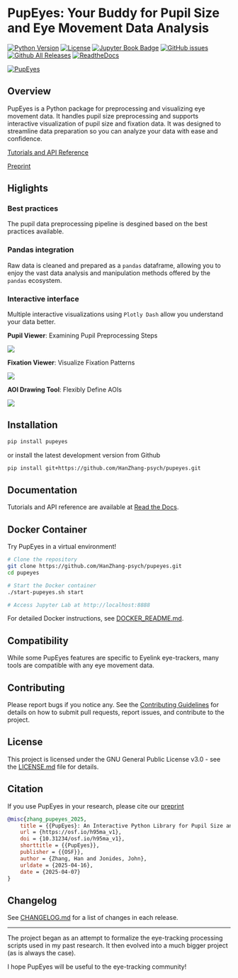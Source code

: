 # PupEyes: Your Buddy for Pupil Size and Eye Movement Data Analysis

[![Python Version](https://img.shields.io/badge/python-3.12-blue.svg)](https://python.org)
[![License](https://img.shields.io/badge/License-GPL%20v3-blue.svg)](LICENSE.md)
[![Jupyter Book Badge](https://jupyterbook.org/badge.svg)](https://pupeyes.readthedocs.io/en/latest/index.html)
[![GitHub issues](https://img.shields.io/github/issues/HanZhang-psych/pupeyes)](https://github.com/HanZhang-psych/pupeyes/issues)
[![Github All Releases](https://img.shields.io/github/downloads/HanZhang-psych/pupeyes/total.svg)]()
[![ReadtheDocs](https://readthedocs.org/projects/pupeyes/badge/?version=latest)](https://pupeyes.readthedocs.io/en/latest/index.html)

[![PupEyes](https://raw.githubusercontent.com/HanZhang-psych/pupeyes/refs/heads/main/banner.jpg)](https://pupeyes.readthedocs.io/)

## Overview

PupEyes is a Python package for preprocessing and visualizing eye movement data. It handles pupil size preprocessing and supports interactive visualization of pupil size and fixation data. It was designed to streamline data preparation so you can analyze your data with ease and confidence.

[Tutorials and API Reference](https://pupeyes.readthedocs.io/)

[Preprint](https://osf.io/preprints/psyarxiv/h95ma_v1) 

## Higlights

### Best practices 

The pupil data preprocessing pipeline is desgined based on the best practices available.

### Pandas integration

Raw data is cleaned and prepared as a `pandas` dataframe, allowing you to enjoy the vast data analysis and manipulation methods offered by the `pandas` ecosystem.

### Interactive interface

Multiple interactive visualizations using `Plotly Dash` allow you understand your data better.

**Pupil Viewer**: Examining Pupil Preprocessing Steps

![](https://raw.githubusercontent.com/HanZhang-psych/pupeyes/refs/heads/main/docs/assets/pupil_viewer.gif)


**Fixation Viewer**: Visualize Fixation Patterns

![](https://raw.githubusercontent.com/HanZhang-psych/pupeyes/refs/heads/main/docs/assets/fixation_viewer.gif)


**AOI Drawing Tool**: Flexibly Define AOIs

![](https://raw.githubusercontent.com/HanZhang-psych/pupeyes/refs/heads/main/docs/assets/aoi_drawer.gif)


## Installation

```bash
pip install pupeyes
```

or install the latest development version from Github

```bash
pip install git+https://github.com/HanZhang-psych/pupeyes.git
```
## Documentation

Tutorials and API reference are available at [Read the Docs](https://pupeyes.readthedocs.io/).

## Docker Container

Try PupEyes in a virtual environment!

```bash
# Clone the repository
git clone https://github.com/HanZhang-psych/pupeyes.git
cd pupeyes

# Start the Docker container
./start-pupeyes.sh start

# Access Jupyter Lab at http://localhost:8888
```

For detailed Docker instructions, see [DOCKER_README.md](DOCKER_README.md).


## Compatibility

While some PupEyes features are specific to Eyelink eye-trackers, many tools are compatible with any eye movement data.

## Contributing

Please report bugs if you notice any. See the [Contributing Guidelines](CONTRIBUTING.md) for details on how to submit pull requests, report issues, and contribute to the project.

## License

This project is licensed under the GNU General Public License v3.0 - see the [LICENSE.md](LICENSE.md) file for details.

## Citation

If you use PupEyes in your research, please cite our [preprint](https://osf.io/preprints/psyarxiv/h95ma_v1) 

```bibtex
@misc{zhang_pupeyes_2025,
	title = {{PupEyes}: An Interactive Python Library for Pupil Size and Eye Movement Data Processing},
	url = {https://osf.io/h95ma_v1},
	doi = {10.31234/osf.io/h95ma_v1},
	shorttitle = {{PupEyes}},
	publisher = {{OSF}},
	author = {Zhang, Han and Jonides, John},
	urldate = {2025-04-16},
	date = {2025-04-07}
}
```

## Changelog

See [CHANGELOG.md](CHANGELOG.md) for a list of changes in each release.


---------
The project began as an attempt to formalize the eye-tracking processing scripts used in my past research. It then evolved into a much bigger project (as is always the case).

I hope PupEyes will be useful to the eye-tracking community!
